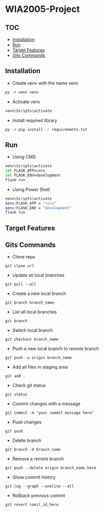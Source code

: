 # WIA2005-Project
## TOC
- [Installation](#installation)
- [Run](#run)
- [Target Features](#target-features)
- [Gits Commands](#gits-commands)

## Installation
- Create venv with the name venv
```bash
py -m venv venv
```
- Activate venv
```bash
venv\Scripts\activate
```
- Install required library
```bash
py -m pip install -r requirements.txt
```

## Run
- Using CMD
```bash
venv\Scripts\activate
set FLASK_APP=core
set FLASK_ENV=development
flask run
```
- Using Power Shell
```bash
venv\Scripts\activate
$env:FLASK_APP = "core"
$env:FLASK_ENV = "development"
flask run
```

## Target Features

## Gits Commands
- Clone repo
```git
git clone url
```

- Update all local branches
```git
git pull --all
```

- Create a new local branch
```git
git branch branch_name
```

- List all local branches
```git
git branch
```

- Switch local branch
```git
git checkout branch_name
```

- Push a new local branch to remote branch
```git
git push -u origin branch_name
```

- Add all files in staging area
```git
git add .
```

- Check git status
```git
git status
```

- Commit changes with a message
```git
git commit -m "your commit message here"
```

- Push changes
```git
git push
```

- Delete branch
```git
git branch -d branch_name
```

- Remove a remote branch
```git
git push --delete origin branch_name_here
```

- Show commit history
```git
git log --graph --oneline --all
```

- Rollback previous commit
```git
git revert comit_id_here
```



